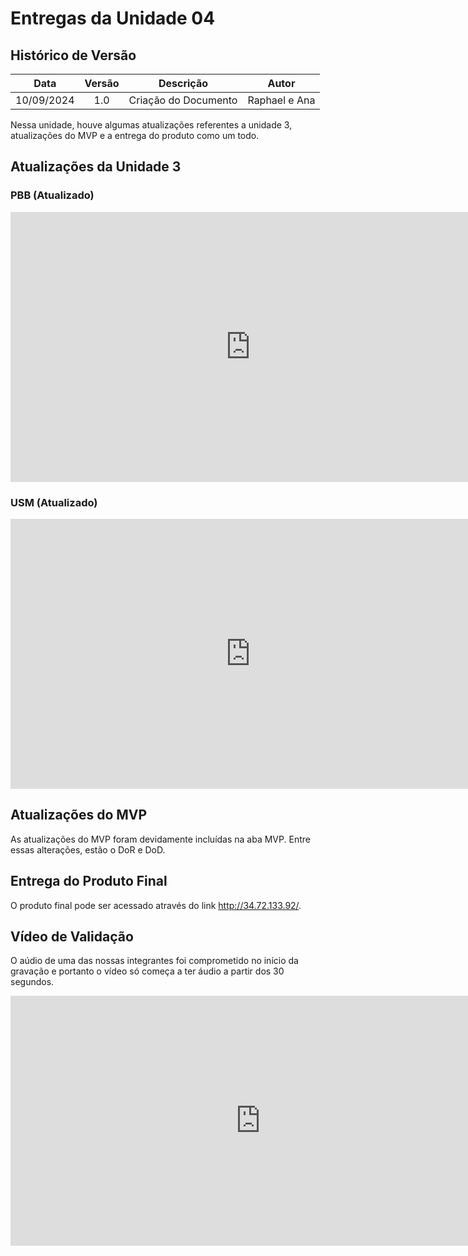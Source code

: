 # Entregas da Unidade 04

##  Histórico de Versão

|  **Data**  | **Versão** |    **Descrição**     |   **Autor**    |
| :--------: | :--------: | :------------------: | :------------: |
| 10/09/2024 |    1.0     | Criação do Documento | Raphael e Ana |

Nessa unidade, houve algumas atualizações referentes a unidade 3, atualizações do MVP e a entrega do produto como um todo.

## Atualizações da Unidade 3
### PBB (Atualizado)
<iframe width="768" height="432" src="https://miro.com/app/live-embed/uXjVKhlfdW0=/?moveToViewport=-615,-278,1228,555&embedId=24568429929" frameborder="0" scrolling="no" allow="fullscreen; clipboard-read; clipboard-write" allowfullscreen></iframe>

### USM (Atualizado)
<iframe width="768" height="432" src="https://miro.com/app/live-embed/uXjVKhl4HX8=/?moveToViewport=-3954,-1297,10169,4594&embedId=447385448544" frameborder="0" scrolling="no" allow="fullscreen; clipboard-read; clipboard-write" allowfullscreen></iframe>

## Atualizações do MVP
As atualizações do MVP foram devidamente incluídas na aba MVP. Entre essas alterações, estão o DoR e DoD.

## Entrega do Produto Final

O produto final pode ser acessado através do link http://34.72.133.92/.

## Vídeo de Validação

O aúdio de uma das nossas integrantes foi comprometido no início da gravação e portanto o vídeo só começa a ter áudio a partir dos 30 segundos.

<iframe width="800" height="400" src="https://youtu.be/zCTa_vZyaaQ" title="YouTube video player" frameborder="0" allow="accelerometer; autoplay; clipboard-write; encrypted-media; gyroscope; picture-in-picture; web-share" referrerpolicy="strict-origin-when-cross-origin" allowfullscreen></iframe>
